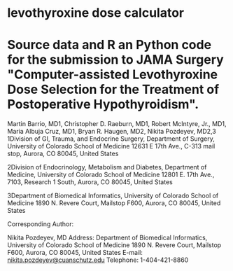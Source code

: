 # levothyroxine dose calculator


# Source data and R an Python code for the submission to JAMA Surgery "Computer-assisted Levothyroxine Dose Selection for the Treatment of Postoperative Hypothyroidism". 

Martin Barrio, MD1, Christopher D. Raeburn, MD1, Robert McIntyre, Jr., MD1, Maria Albuja Cruz, MD1, Bryan R. Haugen, MD2, Nikita Pozdeyev, MD2,3  
  
1Division of GI, Trauma, and Endocrine Surgery, Department of Surgery, University of Colorado School of Medicine
12631 E 17th Ave., C-313 mail stop, Aurora, CO 80045, United States

2Division of Endocrinology, Metabolism and Diabetes, Department of Medicine, University of Colorado School of Medicine
12801 E. 17th Ave., 7103, Research 1 South, Aurora, CO 80045, United States

3Department of Biomedical Informatics, University of Colorado School of Medicine
1890 N. Revere Court, Mailstop F600, Aurora, CO 80045, United States
 

Corresponding Author:

Nikita Pozdeyev, MD
Address: Department of Biomedical Informatics, University of Colorado School of Medicine
1890 N. Revere Court, Mailstop F600, Aurora, CO 80045, United States
E-mail: nikita.pozdeyev@cuanschutz.edu
Telephone: 1-404-421-8860
